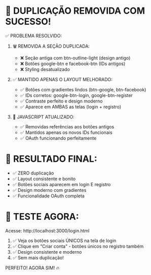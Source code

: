 🎨 DUPLICAÇÃO REMOVIDA COM SUCESSO!
================================

✅ PROBLEMA RESOLVIDO:

1. 🗑️ REMOVIDA A SEÇÃO DUPLICADA:
   - ❌ Seção antiga com btn-outline-light (design antigo)
   - ❌ Botões google-btn e facebook-btn (IDs antigos)
   - ❌ Styling desatualizado

2. ✅ MANTIDO APENAS O LAYOUT MELHORADO:
   - ✅ Botões com gradientes lindos (btn-google, btn-facebook)
   - ✅ IDs corretos: google-btn-login, google-btn-register
   - ✅ Contraste perfeito e design moderno
   - ✅ Aparece em AMBAS as telas (login + registro)

3. 🔧 JAVASCRIPT ATUALIZADO:
   - ✅ Removidas referências aos botões antigos
   - ✅ Mantidos apenas os novos IDs funcionais
   - ✅ OAuth funcionando perfeitamente

🎯 RESULTADO FINAL:
==================
- ✅ ZERO duplicação
- ✅ Layout consistente e bonito
- ✅ Botões sociais aparecem em login E registro
- ✅ Design moderno com gradientes
- ✅ Funcionalidade OAuth completa

🚀 TESTE AGORA:
==============
Acesse: http://localhost:3000/login.html

1. ✅ Veja os botões sociais ÚNICOS na tela de login
2. ✅ Clique em "Criar conta" - botões únicos no registro também
3. ✅ Design consistente e moderno
4. ✅ Sem mais duplicação!

PERFEITO! AGORA SIM! 🔥
